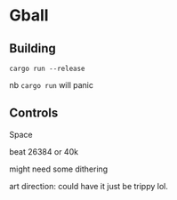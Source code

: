 # Gball
## Building
`cargo run --release`

nb `cargo run` will panic
## Controls
Space


beat 26384
or 40k


might need some dithering


art direction: could have it just be trippy lol.